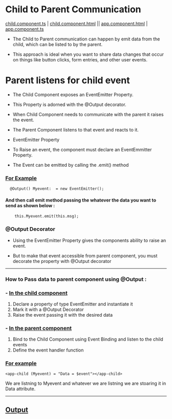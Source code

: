 # Child to Parent Communication 

[child.component.ts](https://github.com/Girish-GAP/Angular/blob/main/InterComponentCommunication/ChildToParent/app/child/child.component.ts)          |  [child.component.html](https://github.com/Girish-GAP/Angular/blob/main/InterComponentCommunication/ChildToParent/app/child/child.component.html)         ||    [app.component.html](https://github.com/Girish-GAP/Angular/blob/main/InterComponentCommunication/ChildToParent/app/app.component.html)                |   [app.component.ts](https://github.com/Girish-GAP/Angular/blob/main/InterComponentCommunication/ChildToParent/app/app.module.ts) 

- The Child to Parent communication can happen by emit data from the child, which can be listed to by the parent.


- This approach is ideal when you want to share data changes that occur on things like button clicks, form 
entries, and other user events.



# Parent listens for child event

- The Child Component exposes an EventEmitter Property. 
- This Property is adorned with the @Output decorator. 

- When Child Component needs to communicate with the parent it raises the event. 
- The Parent Component listens to that event and reacts to it.

- EventEmitter Property
- To Raise an event, the component must declare an EventEmmitter Property. 

- The Event can be emitted by calling the .emit() method

### [For Example](https://github.com/Girish-GAP/Angular/blob/main/InterComponentCommunication/ChildToParent/app/child/child.component.ts) 
      @Output() Myevent:  = new EventEmitter();
      
#### And then call emit method passing the whatever the data you want to send as shown below :
        this.Myevent.emit(this.msg);
  
  
### @Output Decorator
- Using the EventEmitter Property gives the components ability to raise an event. 

- But to make that event accessible from parent component, you must decorate the property with @Output decorator

----------------------------------------------------


### How to Pass data to parent component using @Output :

### - [In the child component](https://github.com/Girish-GAP/Angular/blob/main/InterComponentCommunication/ChildToParent/app/child/child.component.ts) 

1) Declare a property of type EventEmitter and instantiate it
2) Mark it with a @Output Decorator
3) Raise the event passing it with the desired data

### - [In the parent component](https://github.com/Girish-GAP/Angular/blob/main/InterComponentCommunication/ChildToParent/app/app.component.html)  

1) Bind to the Child Component using Event Binding and listen to the child events
2) Define the event handler function

### [For example](https://github.com/Girish-GAP/Angular/blob/main/InterComponentCommunication/ChildToParent/app/app.component.html)  
    <app-child (Myevent) = "Data = $event"></app-child>

We are listning to Myevent and whatever we are listning we are stoaring it in Data attribute.


------------------------------------------------------

## [Output](https://github.com/Girish-GAP/Angular/blob/main/InterComponentCommunication/ChildToParent/ChildToParent_Output.png)
